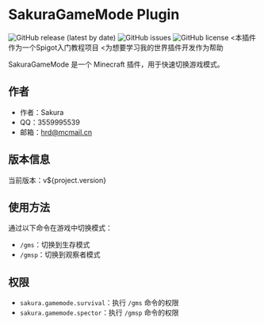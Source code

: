 # SakuraGameMode Plugin

![GitHub release (latest by date)](https://img.shields.io/github/v/release/SakuraCloudCoCreate/SakuraGameMode)
![GitHub issues](https://img.shields.io/github/issues/SakuraCloudCoCreate/SakuraGameMode)
![GitHub license](https://img.shields.io/github/license/SakuraCloudCoCreate/SakuraGameMode)
<本插件作为一个Spigot入门教程项目
<为想要学习我的世界插件开发作为帮助

SakuraGameMode 是一个 Minecraft 插件，用于快速切换游戏模式。

## 作者

- 作者：Sakura
- QQ：3559995539
- 邮箱：hrd@mcmail.cn

## 版本信息

当前版本：v${project.version}

## 使用方法

通过以下命令在游戏中切换模式：

- `/gms`：切换到生存模式
- `/gmsp`：切换到观察者模式

## 权限

- `sakura.gamemode.survival`：执行 `/gms` 命令的权限
- `sakura.gamemode.spector`：执行 `/gmsp` 命令的权限


